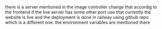 there is a server mentioned in the image controller change that accordig to the frontend if the live server has some other port use that
currently the website is live and the deployment is done in railway using github repo which is a different one. the environment variables are mentioned there